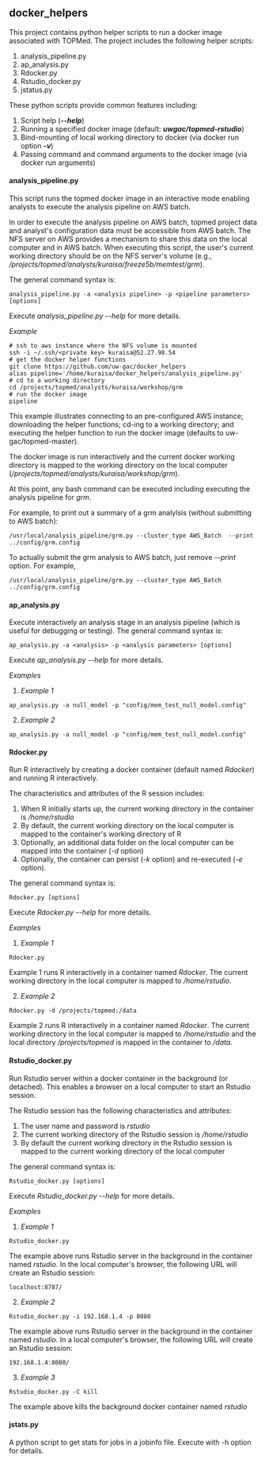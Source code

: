 ## docker_helpers ##

This project contains python helper scripts to run a docker image associated with TOPMed.  The project includes the following helper scripts:
1. analysis_pipeline.py
2. ap_analysis.py
3. Rdocker.py
4. Rstudio_docker.py
5. jstatus.py

These python scripts provide common features including:
1. Script help (<i>**--help**</i>)
2. Running a specified docker image (default: <i>**uwgac/topmed-rstudio**</i>)
2. Bind-mounting of local working directory to docker  (via docker run option <i>**-v**</i>)
3. Passing command and command arguments to the docker image (via docker run arguments)


#### analysis_pipeline.py ####
This script runs the topmed docker image in an interactive mode enabling analysts to execute the analysis pipeline on AWS batch.

In order to execute the analysis pipeline on AWS batch, topmed project data and analyst's configuration data must be accessible from AWS batch.   The NFS server on AWS provides a mechanism to share this data on the local computer and in AWS batch.  When executing this script, the user's current working directory should be on the NFS server's volume (e.g., <i>/projects/topmed/analysts/kuraisa/freeze5b/memtest/grm</i>).


The general command syntax is:
```{r}
analysis_pipeline.py -a <analysis pipeline> -p <pipeline parameters> [options]
```
Execute <i>analysis_pipeline.py --help</i> for more details.

<i>Example</i>

```{r}
# ssh to aws instance where the NFS volume is mounted
ssh -i ~/.ssh/<private key> kuraisa@52.27.98.54
# get the docker helper functions
git clone https://github.com/uw-gac/docker_helpers
alias pipeline='/home/kuraisa/docker_helpers/analysis_pipeline.py'
# cd to a working directory
cd /projects/topmed/analysts/kuraisa/workshop/grm
# run the docker image
pipeline
```
This example illustrates connecting to an pre-configured AWS instance; downloading the helper functions; cd-ing to a working directory; and executing the helper function to run the docker image (defaults to uw-gac/topmed-master).

The docker image is run interactively and the current docker working directory is mapped to the working directory on the local computer (<i>/projects/topmed/analysts/kuraisa/workshop/grm</i>).

At this point, any bash command can be executed including executing the analysis pipeline for <i>grm</i>.  

For example, to print out a summary of a grm analylsis (without submitting to AWS batch):

```{r}
/usr/local/analysis_pipeline/grm.py --cluster_type AWS_Batch  --print ../config/grm.config
```

To actually submit the grm analysis to AWS batch, just remove <i>--print</i> option.  For example,

```{r}
/usr/local/analysis_pipeline/grm.py --cluster_type AWS_Batch ../config/grm.config
```

#### ap_analysis.py ####
Execute interactively an analysis stage in an analysis pipeline (which is useful for debugging or testing).  The general command syntax is:
```{r}
ap_analysis.py -a <analysis> -p <analysis parameters> [options]
```
Execute <i>ap_analysis.py --help</i> for more details.

<i>Examples</i>
1. <i>Example 1</i>
```{r}
ap_analysis.py -a null_model -p "config/mem_test_null_model.config"
```

2. <i>Example 2</i>
```{r}
ap_analysis.py -a null_model -p "config/mem_test_null_model.config"
```

#### Rdocker.py ####
Run R interactively by creating a docker container (default named <i>Rdocker</i>) and running R interactively.  

The characteristics and attributes of the R session includes:
1. When R initially starts up, the current working directory in the container is <i>/home/rstudio</i>
2. By default, the current working directory on the local computer is mapped to the container's working directory of R
3. Optionally, an additional data folder on the local computer can be mapped into the container (<i>-d</i> option)
3. Optionally, the container can persist (<i>-k</i> option) and re-executed (<i>-e</i> option).

The general command syntax is:
```{r}
Rdocker.py [options]
```
Execute <i>Rdocker.py --help</i> for more details.

<i>Examples</i>
1. <i>Example 1</i>
```{r}
Rdocker.py
```
Example 1 runs R interactively in a container named <i>Rdocker</i>.  The current working directory in the local computer is mapped to <i>/home/rstudio</i>.

2. <i>Example 2</i>
```{r}
Rdocker.py -d /projects/topmed:/data
```
Example 2 runs R interactively in a container named <i>Rdocker</i>.  The current working directory in the local computer is mapped to <i>/home/rstudio</i> and the local directory <i>/projects/topmed</i> is mapped in the container to <i>/data</i>.

#### Rstudio_docker.py ####
Run Rstudio server within a docker container in the background (or detached).  This enables a browser on a local computer to start an Rstudio session.

The Rstudio session has the following characteristics and attributes:
1. The user name and password is <i>rstudio</i>
2. The current working directory of the Rstudio session is <i>/home/rstudio</i>
3. By default the current working directory in the Rstudio session is mapped to the current working directory of the local computer

The general command syntax is:
```{r}
Rstudio_docker.py [options]
```
Execute <i>Rstudio_docker.py --help</i> for more details.

<i>Examples</i>
1. <i>Example 1</i>
```{r}
Rstudio_docker.py
```
The example above runs Rstudio server in the background in the container named <i>rstudio</i>.  In the local computer's browser, the following URL will create an Rstudio session:
```{r}
localhost:8787/
```
2. <i>Example 2</i>
```{r}
Rstudio_docker.py -i 192.168.1.4 -p 8080
```
The example above runs Rstudio server in the background in the container named <i>rstudio</i>.  In a local computer's browser, the following URL will create an Rstudio session:
```{r}
192.168.1.4:8080/
```
3. <i>Example 3</i>
```{r}
Rstudio_docker.py -C kill
```
The example above kills the background docker container named <i>rstudio</i>

#### jstats.py ####
A python script to get stats for jobs in a jobinfo file.  Execute with -h option for details.
